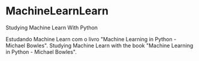 # MachineLearnLearn
Studying Machine Learn With Python

Estudando Machine Learn com o livro "Machine Learning in Python - Michael Bowles".
Studying  Machine Learn with the book "Machine Learning in Python - Michael Bowles".
